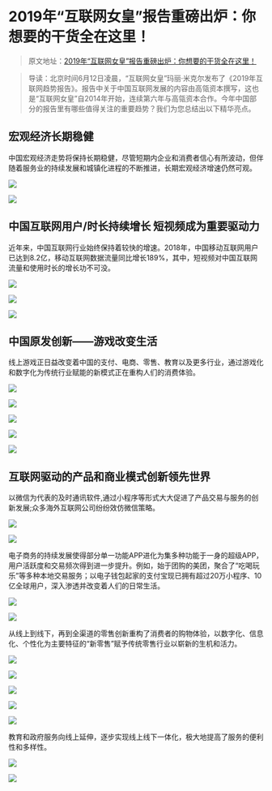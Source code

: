 # 2019年“互联网女皇”报告重磅出炉：你想要的干货全在这里！

> 原文地址：[2019年“互联网女皇”报告重磅出炉：你想要的干货全在这里！](https://mp.weixin.qq.com/s/fsurBgd2EMUf_RRcCa4F2g)

> 导读：北京时间6月12日凌晨，“互联网女皇”玛丽·米克尔发布了《2019年互联网趋势报告》。报告中关于中国互联网发展的内容由高瓴资本撰写，这也是“互联网女皇”自2014年开始，连续第六年与高瓴资本合作。今年中国部分的报告里有哪些值得关注的重要趋势？我们为您总结出以下精华亮点。

## 宏观经济长期稳健
中国宏观经济走势将保持长期稳健，尽管短期内企业和消费者信心有所波动，但伴随着服务业的持续发展和城镇化进程的不断推进，长期宏观经济增速仍然可观。

![](./2019年“互联网女皇”报告重磅出炉：你想要的干货全在这里！/1658477441415-e37520bc-b4d4-424d-9ec8-f153b8b240ff.webp)

![](./2019年“互联网女皇”报告重磅出炉：你想要的干货全在这里！/1658477441691-0d9bc326-8479-4272-b00f-64190e1bd7f7.webp)
## 中国互联网用户/时长持续增长 短视频成为重要驱动力
近年来，中国互联网行业始终保持着较快的增速。2018年，中国移动互联网用户已达到8.2亿，移动互联网数据流量同比增长189%，其中，短视频对中国互联网流量和使用时长的增长功不可没。

![](./2019年“互联网女皇”报告重磅出炉：你想要的干货全在这里！/1658477441425-1a99cb31-a33e-4f6c-88d9-e3d601668d46.webp)

![](./2019年“互联网女皇”报告重磅出炉：你想要的干货全在这里！/1658477441570-3e632ce6-784f-4b93-8dec-7f0357b592f5.webp)

![](./2019年“互联网女皇”报告重磅出炉：你想要的干货全在这里！/1658477441475-f73de74f-f463-4c18-8e77-5b2cd2a01ad0.webp)
## 中国原发创新——游戏改变生活
线上游戏正日益改变着中国的支付、电商、零售、教育以及更多行业，通过游戏化和数字化为传统行业赋能的新模式正在重构人们的消费体验。

![](./2019年“互联网女皇”报告重磅出炉：你想要的干货全在这里！/1658477442626-f1262b4a-6084-4806-bfb4-abf309722b79.webp)

![](./2019年“互联网女皇”报告重磅出炉：你想要的干货全在这里！/1658477442467-66a3574c-a2b1-4565-8f8d-5a0d53942338.webp)

![](./2019年“互联网女皇”报告重磅出炉：你想要的干货全在这里！/1658477443561-e36194ee-e029-4eed-8e0f-e658355dbd77.webp)

![](./2019年“互联网女皇”报告重磅出炉：你想要的干货全在这里！/1658477442787-f1b721ce-281b-4d5e-bd73-45c53405aa76.webp)

![](./2019年“互联网女皇”报告重磅出炉：你想要的干货全在这里！/1658477444736-38eed3fb-63a8-40f2-9865-3b3bd969d16a.webp)
## 互联网驱动的产品和商业模式创新领先世界
以微信为代表的及时通讯软件,通过小程序等形式大大促进了产品交易与服务的创新发展;众多海外互联网公司纷纷效仿微信策略。

![](./2019年“互联网女皇”报告重磅出炉：你想要的干货全在这里！/1658477444156-5e916212-9775-4d84-9f1e-4c49ac7d261a.webp)

![](./2019年“互联网女皇”报告重磅出炉：你想要的干货全在这里！/1658477444365-d6a3876e-fec9-4987-9fec-4bfd41528ba5.webp)

电子商务的持续发展使得部分单一功能APP进化为集多种功能于一身的超级APP，用户活跃度和交易频次得到进一步提升。例如，始于团购的美团，聚合了“吃喝玩乐”等多种本地交易服务；以电子钱包起家的支付宝现已拥有超过20万小程序、10亿全球用户，深入渗透并改变着人们的日常生活。

![](./2019年“互联网女皇”报告重磅出炉：你想要的干货全在这里！/1658477444562-0b18944a-8d22-4706-ba1f-9fcf6e929a6f.webp)

![](./2019年“互联网女皇”报告重磅出炉：你想要的干货全在这里！/1658477445673-090053ab-b05c-407f-a3cf-6bc060a86cbb.webp)

从线上到线下，再到全渠道的零售创新重构了消费者的购物体验，以数字化、信息化、个性化为主要特征的“新零售”赋予传统零售行业以崭新的生机和活力。

![](./2019年“互联网女皇”报告重磅出炉：你想要的干货全在这里！/1658477445499-6ba3357c-67d0-455e-9444-9ef784106a99.webp)

![](./2019年“互联网女皇”报告重磅出炉：你想要的干货全在这里！/1658477445749-70b9b439-7cbb-4c42-b7b3-208dc93cf8b5.webp)

![](./2019年“互联网女皇”报告重磅出炉：你想要的干货全在这里！/1658477446262-919a7a9b-9cbe-42e0-b6f8-971b5140f905.webp)

![](./2019年“互联网女皇”报告重磅出炉：你想要的干货全在这里！/1658477445986-6af53f53-dd14-418b-8ac2-cba9990fbeb8.webp)

![](./2019年“互联网女皇”报告重磅出炉：你想要的干货全在这里！/1658477446646-1297a401-6491-4d88-aaef-5d2a55eb0e4e.webp)

教育和政府服务向线上延伸，逐步实现线上线下一体化，极大地提高了服务的便利性和多样性。

![](./2019年“互联网女皇”报告重磅出炉：你想要的干货全在这里！/1658477447788-233af7f9-a4c5-4e98-a605-18feae12815f.webp)

![](./2019年“互联网女皇”报告重磅出炉：你想要的干货全在这里！/1658477447117-880b0ed9-0237-4449-9424-8478ebc0ba08.webp)

